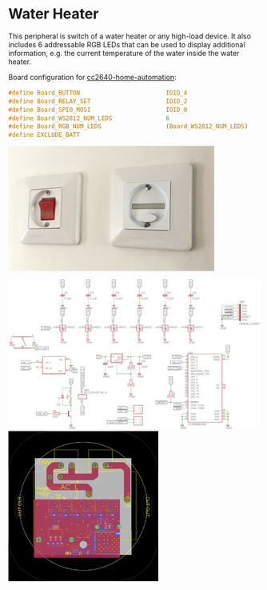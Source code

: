 # Water Heater

This peripheral is switch of a water heater or any high-load device. It also
includes 6 addressable RGB LEDs that can be used to display additional
information, e.g. the current temperature of the water inside the water heater.

Board configuration for
[cc2640-home-automation](https://github.com/shmuelzon/cc2640-home-automation):
```c
#define Board_BUTTON                        IOID_4
#define Board_RELAY_SET                     IOID_2
#define Board_SPI0_MOSI                     IOID_0
#define Board_WS2812_NUM_LEDS               6
#define Board_RGB_NUM_LEDS                  (Board_WS2812_NUM_LEDS)
#define EXCLUDE_BATT
```

<img src="example.jpg" height="250" />

<img src="water_heater-schematic.png" height="300" /> <img src="water_heater-layout.png" height="300" />
